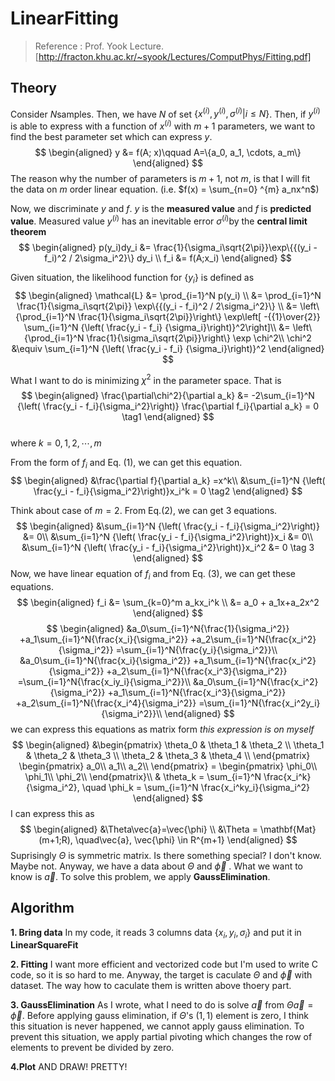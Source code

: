 ﻿# LinearFitting

> Reference : Prof. Yook Lecture.
> [http://fracton.khu.ac.kr/~syook/Lectures/ComputPhys/Fitting.pdf]

## Theory

Consider $N$samples. Then, we have $N$ of set $\{x^{(i)}, y^{(i)}, \sigma^{(i)} | i \leq N\}$.
Then, if $y^{(i)}$ is able to express with a function of $x^{(i)}$ with $m+1$ parameters,  we want to find the best parameter set which can express $y$. 
$$
\begin{aligned}
	y &= f(A; x)\qquad A=\{a_0, a_1, \cdots, a_m\} 
\end{aligned}
$$
The reason why the number of parameters is $m+1$, not $m$, is that I will fit the data on $m$ order linear equation. (i.e. $f(x) = \sum_{n=0} ^{m} a_nx^n$)

Now, we discriminate $y$ and $f$. $y$ is the **measured value** and $f$ is **predicted value**. Measured value $y^{(i)}$ has an inevitable error $\sigma^{(i)}$by the **central limit theorem**
$$
\begin{aligned}
	p(y_i)dy_i	&= \frac{1}{\sigma_i\sqrt{2\pi}}\exp\{{(y_i - f_i)^2 / 2\sigma_i^2}\} dy_i \\
	f_i				&= f(A;x_i)
\end{aligned}
$$


Given situation, the likelihood function for $\{y_i\}$ is defined as
$$
\begin{aligned}
	\mathcal{L}	&=	\prod_{i=1}^N p(y_i) \\
							&=	\prod_{i=1}^N 
									\frac{1}{\sigma_i\sqrt{2\pi}}
									\exp\{{(y_i - f_i)^2 / 2\sigma_i^2}\} \\
							&=	\left\{\prod_{i=1}^N 
									\frac{1}{\sigma_i\sqrt{2\pi}}\right\}
									\exp\left[ -{{1}\over{2}}
									\sum_{i=1}^N
									{\left( \frac{y_i - f_i}
									{\sigma_i}\right)}^2\right]\\
							&=	\left\{\prod_{i=1}^N 
									\frac{1}{\sigma_i\sqrt{2\pi}}\right\}
									\exp \chi^2\\
	\chi^2 			&\equiv 
									\sum_{i=1}^N
									{\left( \frac{y_i - f_i}
									{\sigma_i}\right)}^2
 \end{aligned}
$$

What I want to do is minimizing $\chi^2$ in the parameter space. That is
$$
\begin{aligned}
	\frac{\partial\chi^2}{\partial a_k}
		&=	-2\sum_{i=1}^N
				{\left( \frac{y_i - f_i}{\sigma_i^2}\right)}
				\frac{\partial f_i}{\partial a_k} = 0
		\tag1 
\end{aligned}
$$  
where $k = 0, 1, 2,\cdots ,m$

From the form of $f_i$ and Eq. (1), we can get this equation.
$$
\begin{aligned}
	&\frac{\partial f}{\partial a_k} =x^k\\
	&\sum_{i=1}^N
				{\left( \frac{y_i - f_i}{\sigma_i^2}\right)}x_i^k = 0
				\tag2
\end{aligned}
$$ 

Think about case of $m=2$. From Eq.(2), we can get 3 equations.
$$
\begin{aligned}
	&\sum_{i=1}^N
		{\left( \frac{y_i - f_i}{\sigma_i^2}\right)} &= 0\\
	&\sum_{i=1}^N
		{\left( \frac{y_i - f_i}{\sigma_i^2}\right)}x_i &= 0\\
	&\sum_{i=1}^N
		{\left( \frac{y_i - f_i}{\sigma_i^2}\right)}x_i^2 &= 0
		\tag 3
\end{aligned}
$$
Now, we have linear equation of $f_i$ and from Eq. (3), we can get these equations.
$$
\begin{aligned}
	f_i	&= \sum_{k=0}^m a_kx_i^k \\
			&= a_0 + a_1x+a_2x^2
\end{aligned}
$$
$$
\begin{aligned}
	&a_0\sum_{i=1}^N{\frac{1}{\sigma_i^2}}
	+a_1\sum_{i=1}^N{\frac{x_i}{\sigma_i^2}}
	+a_2\sum_{i=1}^N{\frac{x_i^2}{\sigma_i^2}}
	=\sum_{i=1}^N{\frac{y_i}{\sigma_i^2}}\\
	&a_0\sum_{i=1}^N{\frac{x_i}{\sigma_i^2}}
	+a_1\sum_{i=1}^N{\frac{x_i^2}{\sigma_i^2}}
	+a_2\sum_{i=1}^N{\frac{x_i^3}{\sigma_i^2}}
	=\sum_{i=1}^N{\frac{x_iy_i}{\sigma_i^2}}\\
	&a_0\sum_{i=1}^N{\frac{x_i^2}{\sigma_i^2}}
	+a_1\sum_{i=1}^N{\frac{x_i^3}{\sigma_i^2}}
	+a_2\sum_{i=1}^N{\frac{x_i^4}{\sigma_i^2}}
	=\sum_{i=1}^N{\frac{x_i^2y_i}{\sigma_i^2}}\\
\end{aligned}
$$
we can express this equations as matrix form
*this expression is on myself*
$$
\begin{aligned}
	&\begin{pmatrix}
		\theta_0 & \theta_1  & \theta_2 \\
		\theta_1 & \theta_2  & \theta_3 \\
		\theta_2 & \theta_3  & \theta_4 \\
	\end{pmatrix}
	\begin{pmatrix}
		a_0\\
		a_1\\
		a_2\\
	\end{pmatrix}
	=
	\begin{pmatrix}
		\phi_0\\
		\phi_1\\
		\phi_2\\
	\end{pmatrix}\\
	&
	\theta_k =	\sum_{i=1}^N \frac{x_i^k}{\sigma_i^2}, \quad
	\phi_k		=	\sum_{i=1}^N \frac{x_i^ky_i}{\sigma_i^2}
\end{aligned}
$$
I can express this as 
$$
\begin{aligned}
	&\Theta\vec{a}=\vec{\phi} \\
	&\Theta = \mathbf{Mat}(m+1;R), \quad\vec{a}, \vec{\phi} \in R^{m+1}
\end{aligned}
$$
Suprisingly $\Theta$ is symmetric matrix. Is there something special? I don't know. Maybe not. Anyway, we have a data about $\Theta$ and $\vec{\phi}$ . What we want to know is $\vec{a}$. To solve this problem, we apply **GaussElimination**.

## Algorithm
**1. Bring data**
In my code, it reads 3 columns data $\{x_i, y_i, \sigma_i\}$ and put it in **LinearSquareFit**

**2. Fitting**
I want more efficient and vectorized code but I'm used to write C code, so it is so hard to me. Anyway, the target is caculate $\Theta$ and $\vec{\phi}$ with dataset. The way how to caculate them is written above thoery part.

**3. GaussElimination**
As I wrote, what I need to do is solve $\vec{a}$ from $\Theta \vec{a}=\vec{\phi}$. Before applying gauss elimination, if $\Theta$'s $(1, 1)$ element is zero, I think this situation is never happened, we cannot apply gauss elimination. To prevent this situation, we apply partial pivoting which changes the row of elements to prevent be divided by zero.

**4.Plot**
AND DRAW! PRETTY!
